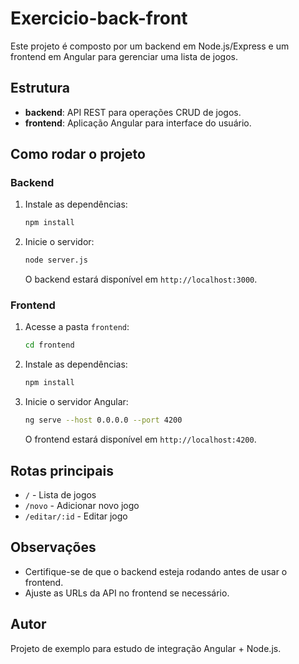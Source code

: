 # Exercicio-back-front

Este projeto é composto por um backend em Node.js/Express e um frontend em Angular para gerenciar uma lista de jogos.

## Estrutura
- **backend**: API REST para operações CRUD de jogos.
- **frontend**: Aplicação Angular para interface do usuário.

## Como rodar o projeto

### Backend
1. Instale as dependências:
   ```bash
   npm install
   ```
2. Inicie o servidor:
   ```bash
   node server.js
   ```
   O backend estará disponível em `http://localhost:3000`.

### Frontend
1. Acesse a pasta `frontend`:
   ```bash
   cd frontend
   ```
2. Instale as dependências:
   ```bash
   npm install
   ```
3. Inicie o servidor Angular:
   ```bash
   ng serve --host 0.0.0.0 --port 4200
   ```
   O frontend estará disponível em `http://localhost:4200`.

## Rotas principais
- `/` - Lista de jogos
- `/novo` - Adicionar novo jogo
- `/editar/:id` - Editar jogo

## Observações
- Certifique-se de que o backend esteja rodando antes de usar o frontend.
- Ajuste as URLs da API no frontend se necessário.

## Autor
Projeto de exemplo para estudo de integração Angular + Node.js.
